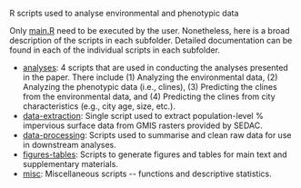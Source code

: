 R scripts used to analyse environmental and phenotypic data

Only [main.R](./main.R) need to be executed by the user. Nonetheless, here is a broad description of the scripts in each subfolder. Detailed documentation can be found in each of the individual scripts in each subfolder.

- [analyses](./analyses): 4 scripts that are used in conducting the analyses presented in the paper. There include (1) Analyzing the environmental data, (2) Analyzing the phenotypic data (i.e., clines), (3) Predicting the clines from the environmental data, and (4) Predicting the clines from city characteristics (e.g., city age, size, etc.).
- [data-extraction](./data-extraction): Single script used to extract population-level % impervious surface data from GMIS rasters provided by SEDAC.
- [data-processing](./data-processing): Scripts used to summarise and clean raw data for use in downstream analyses.
- [figures-tables](./figures-tables): Scripts to generate figures and tables for main text and supplementary materials.
- [misc](./misc): Miscellaneous scripts -- functions and descriptive statistics.

